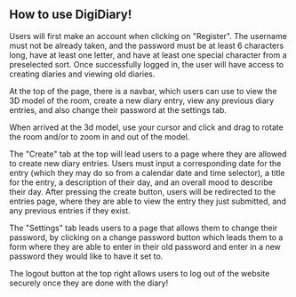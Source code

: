 ## How to use DigiDiary!
Users will first make an account when clicking on "Register". The username must not be already taken, and the password must be at least 6 characters long, have at least one letter, and have at least one special character from a preselected sort. Once successfully logged in, the user will have access to creating diaries and viewing old diaries.

At the top of the page, there is a navbar, which users can use to view the 3D model of the room, create a new diary entry, view any previous diary entries, and also change their password at the settings tab.

When arrived at the 3d model, use your cursor and click and drag to rotate the room and/or to zoom in and out of the model.

The "Create" tab at the top will lead users to a page where they are allowed to create new diary entries. Users must input a corresponding date for the entry (which they may do so from a calendar date and time selector), a title for the entry, a description of their day, and an overall mood to describe their day. After pressing the create button, users will be redirected to the entries page, where they are able to view the entry they just submitted, and any previous entries if they exist.

The "Settings" tab leads users to a page that allows them to change their password, by clicking on a change password button which leads them to a form where they are able to enter in their old password and enter in a new password they would like to have it set to.

The logout button at the top right allows users to log out of the website securely once they are done with the diary!